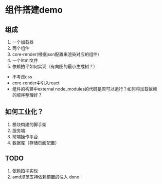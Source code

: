 # 组件搭建demo


## 组成

1. 一个加载器
2. 两个组件
3. core-render(根据json配置来渲染对应的组件)
4. 一个html文件
5. 依赖拍平如何实现（有向图的最小生成树？）

- 不考虑css
- core-render中引入react
- 组件的构建中external node_modules的代码是否可以运行？如何将加载依赖的顺序整理好？


## 如何工业化？

1. 模块构建的脚手架
2. 服务端
3. 前端操作平台
4. 数据库（存储页面配置）


## TODO

1. 依赖拍平实现
2. amd规范支持依赖前置的注入 done
